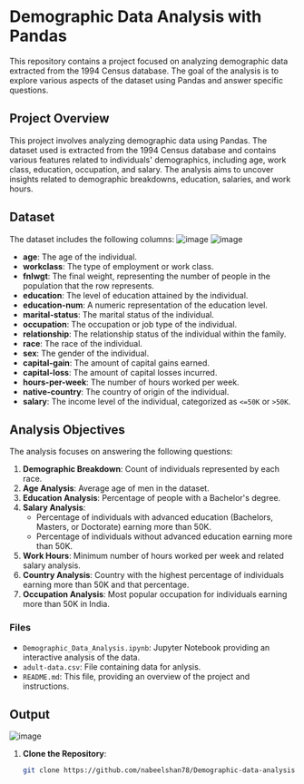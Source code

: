 # Demographic Data Analysis with Pandas

This repository contains a project focused on analyzing demographic data extracted from the 1994 Census database. The goal of the analysis is to explore various aspects of the dataset using Pandas and answer specific questions.

## Project Overview

This project involves analyzing demographic data using Pandas. The dataset used is extracted from the 1994 Census database and contains various features related to individuals' demographics, including age, work class, education, occupation, and salary. The analysis aims to uncover insights related to demographic breakdowns, education, salaries, and work hours.

## Dataset

The dataset includes the following columns:
![image](https://github.com/user-attachments/assets/031ff20a-8aa9-40ea-8a02-cdbefea91ac4)
![image](https://github.com/user-attachments/assets/c478b947-a779-4ef7-bbb8-6c9921724774)




- **age**: The age of the individual.
- **workclass**: The type of employment or work class.
- **fnlwgt**: The final weight, representing the number of people in the population that the row represents.
- **education**: The level of education attained by the individual.
- **education-num**: A numeric representation of the education level.
- **marital-status**: The marital status of the individual.
- **occupation**: The occupation or job type of the individual.
- **relationship**: The relationship status of the individual within the family.
- **race**: The race of the individual.
- **sex**: The gender of the individual.
- **capital-gain**: The amount of capital gains earned.
- **capital-loss**: The amount of capital losses incurred.
- **hours-per-week**: The number of hours worked per week.
- **native-country**: The country of origin of the individual.
- **salary**: The income level of the individual, categorized as `<=50K` or `>50K`.

## Analysis Objectives

The analysis focuses on answering the following questions:

1. **Demographic Breakdown**: Count of individuals represented by each race.
2. **Age Analysis**: Average age of men in the dataset.
3. **Education Analysis**: Percentage of people with a Bachelor's degree.
4. **Salary Analysis**:
   - Percentage of individuals with advanced education (Bachelors, Masters, or Doctorate) earning more than 50K.
   - Percentage of individuals without advanced education earning more than 50K.
5. **Work Hours**: Minimum number of hours worked per week and related salary analysis.
6. **Country Analysis**: Country with the highest percentage of individuals earning more than 50K and that percentage.
7. **Occupation Analysis**: Most popular occupation for individuals earning more than 50K in India.

### Files

- `Demographic_Data_Analysis.ipynb`: Jupyter Notebook providing an interactive analysis of the data.
- `adult-data.csv`: File containing data for anlysis.
- `README.md`: This file, providing an overview of the project and instructions.

## Output
![image](https://github.com/user-attachments/assets/c4b885e7-9602-4eef-aeb6-612397749e93)


1. **Clone the Repository**:
   ```bash
   git clone https://github.com/nabeelshan78/Demographic-data-analysis-pandas.git
